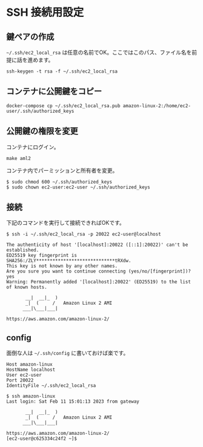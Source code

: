# SSH 接続用設定
## 鍵ペアの作成
`~/.ssh/ec2_local_rsa` は任意の名前でOK。ここではこのパス、ファイル名を前提に話を進めます。
```
ssh-keygen -t rsa -f ~/.ssh/ec2_local_rsa
```

## コンテナに公開鍵をコピー
```
docker-compose cp ~/.ssh/ec2_local_rsa.pub amazon-linux-2:/home/ec2-user/.ssh/authorized_keys
```

## 公開鍵の権限を変更
コンテナにログイン。
```
make aml2
```
コンテナ内でパーミッションと所有者を変更。
```
$ sudo chmod 600 ~/.ssh/authorized_keys
$ sudo chown ec2-user:ec2-user ~/.ssh/authorized_keys
```

## 接続
下記のコマンドを実行して接続できればOKです。
```
$ ssh -i ~/.ssh/ec2_local_rsa -p 20022 ec2-user@localhost
```

```
The authenticity of host '[localhost]:20022 ([::1]:20022)' can't be established.
ED25519 key fingerprint is SHA256:/ZLY*****************************tRXdw.
This key is not known by any other names.
Are you sure you want to continue connecting (yes/no/[fingerprint])? yes
Warning: Permanently added '[localhost]:20022' (ED25519) to the list of known hosts.

       __|  __|_  )
       _|  (     /   Amazon Linux 2 AMI
      ___|\___|___|

https://aws.amazon.com/amazon-linux-2/
```

## config

面倒な人は `~/.ssh/config` に書いておけば楽です。

```ssh-config
Host amazon-linux
HostName localhost
User ec2-user
Port 20022
IdentityFile ~/.ssh/ec2_local_rsa
```

```
$ ssh amazon-linux
Last login: Sat Feb 11 15:01:13 2023 from gateway

       __|  __|_  )
       _|  (     /   Amazon Linux 2 AMI
      ___|\___|___|

https://aws.amazon.com/amazon-linux-2/
[ec2-user@c625334c24f2 ~]$
```

